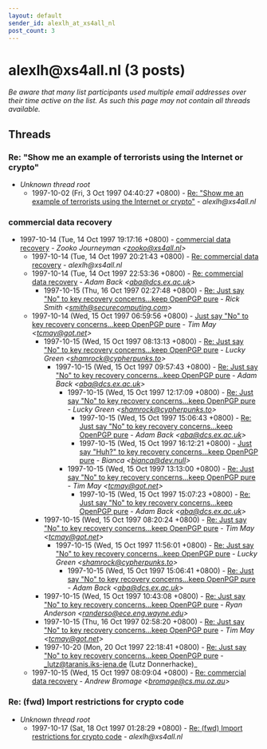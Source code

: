 ```yaml
---
layout: default
sender_id: alexlh_at_xs4all_nl
post_count: 3
---
```


# alexlh<span>@</span>xs4all.nl (3 posts)

_Be aware that many list participants used multiple email addresses over their time active on the list. As such this page may not contain all threads available._

## Threads

### Re: "Show me an example of terrorists using the Internet or crypto"
+ _Unknown thread root_
  + 1997-10-02 (Fri, 3 Oct 1997 04:40:27 +0800) - [Re: "Show me an example of terrorists using the Internet or crypto"](/archive/1997/10/6014154c10753bbf9212de13530fd516a2092b20867a664056fb09c4ecdf48d0) - _alexlh@xs4all.nl_

### commercial data recovery
+ 1997-10-14 (Tue, 14 Oct 1997 19:17:16 +0800) - [commercial data recovery](/archive/1997/10/02384e50bb32ddbf69855f12187af0b3bd89a5759e9e3cde4f7146146453cf9e) - _Zooko Journeyman \<zooko@xs4all.nl\>_
  + 1997-10-14 (Tue, 14 Oct 1997 20:21:43 +0800) - [Re: commercial data recovery](/archive/1997/10/5c1690dd8fbaea7ffac3a37620786d57fa085fd82d51db30b1813d843b2de630) - _alexlh@xs4all.nl_
  + 1997-10-14 (Tue, 14 Oct 1997 22:53:36 +0800) - [Re: commercial data recovery](/archive/1997/10/8a6f18e816d5c7cb5db2d8786c54a64284af1c217d38ee323b8902bfd794b6e2) - _Adam Back \<aba@dcs.ex.ac.uk\>_
    + 1997-10-15 (Thu, 16 Oct 1997 02:27:48 +0800) - [Re: Just say "No" to key recovery concerns...keep OpenPGP pure](/archive/1997/10/dabb3907dd0d187be90f05954518b6a0237fbf4e2b4aff8a7c665e432e78e23f) - _Rick Smith \<smith@securecomputing.com\>_
  + 1997-10-14 (Wed, 15 Oct 1997 06:59:56 +0800) - [Just say "No" to key recovery concerns...keep OpenPGP pure](/archive/1997/10/c1581a1d2a9d5dde53740c3e117211cb55b39e284b581cde18b0c6c9692b690d) - _Tim May \<tcmay@got.net\>_
    + 1997-10-15 (Wed, 15 Oct 1997 08:13:13 +0800) - [Re: Just say "No" to key recovery concerns...keep OpenPGP pure](/archive/1997/10/ddc943453d8696e5037e94d2b8c8df970911e3cb14625ab1bdad780758d93726) - _Lucky Green \<shamrock@cypherpunks.to\>_
      + 1997-10-15 (Wed, 15 Oct 1997 09:57:43 +0800) - [Re: Just say "No" to key recovery concerns...keep OpenPGP pure](/archive/1997/10/fce67418f74ce279f4f4953f2e8d85454e81de7093d4ac7e46fc887b28ce0d12) - _Adam Back \<aba@dcs.ex.ac.uk\>_
        + 1997-10-15 (Wed, 15 Oct 1997 12:17:09 +0800) - [Re: Just say "No" to key recovery concerns...keep OpenPGP pure](/archive/1997/10/c874a4c3f4cb27d4ce9bb202ff451c9fa3d9a65285f192e9fd714a0291d95f52) - _Lucky Green \<shamrock@cypherpunks.to\>_
          + 1997-10-15 (Wed, 15 Oct 1997 15:06:43 +0800) - [Re: Just say "No" to key recovery concerns...keep OpenPGP pure](/archive/1997/10/0fdb4c6c03ad43dd2f3a4f30abdf3e8fae8fd8f086aaafa4203a5c1386f101b7) - _Adam Back \<aba@dcs.ex.ac.uk\>_
          + 1997-10-15 (Wed, 15 Oct 1997 16:12:21 +0800) - [Just say "Huh?" to key recovery concerns...keep OpenPGP pure](/archive/1997/10/3d3d3c49f5dbfb7d237069e2401aba4120ccde5142dd349c971d5b2141e1655e) - _Bianca \<bianca@dev.null\>_
        + 1997-10-15 (Wed, 15 Oct 1997 13:13:00 +0800) - [Re: Just say "No" to key recovery concerns...keep OpenPGP pure](/archive/1997/10/0ec32985c573c41cb7e5ce3a7edecf42c909dcbde9d4d6eb3193249c7511638b) - _Tim May \<tcmay@got.net\>_
          + 1997-10-15 (Wed, 15 Oct 1997 15:07:23 +0800) - [Re: Just say "No" to key recovery concerns...keep OpenPGP pure](/archive/1997/10/b2b6d08bb7f731a24cb8bd0dd5408fef87d990f687e5dd85faa67dbf5707cfd9) - _Adam Back \<aba@dcs.ex.ac.uk\>_
    + 1997-10-15 (Wed, 15 Oct 1997 08:20:24 +0800) - [Re: Just say "No" to key recovery concerns...keep OpenPGP pure](/archive/1997/10/97ad2cc54ff76a555b63e143dd9eba8c34f71fcb63575f13286f85867da529b6) - _Tim May \<tcmay@got.net\>_
      + 1997-10-15 (Wed, 15 Oct 1997 11:56:01 +0800) - [Re: Just say "No" to key recovery concerns...keep OpenPGP pure](/archive/1997/10/e8cf9ec2c608b2ea102e41f5f86e88d5da5c35bb2f1ab55f733bccff9a058d2a) - _Lucky Green \<shamrock@cypherpunks.to\>_
        + 1997-10-15 (Wed, 15 Oct 1997 15:06:41 +0800) - [Re: Just say "No" to key recovery concerns...keep OpenPGP pure](/archive/1997/10/73327bf89a29c31cfc1c6c27a9b034a66e8d391dfc8836fb2479953e839b6b60) - _Adam Back \<aba@dcs.ex.ac.uk\>_
    + 1997-10-15 (Wed, 15 Oct 1997 10:43:08 +0800) - [Re: Just say "No" to key recovery concerns...keep OpenPGP pure](/archive/1997/10/d7fc0c950b52b30b74b11cde776ec8a0ba4b7ce4c793a23336f6c0d86459db66) - _Ryan Anderson \<randerso@ece.eng.wayne.edu\>_
    + 1997-10-15 (Thu, 16 Oct 1997 02:58:20 +0800) - [Re: Just say "No" to key recovery concerns...keep OpenPGP pure](/archive/1997/10/5ae81fae096697891f75ea0cdbb4b6dd64461b688964374992f6e62c7c1d53b1) - _Tim May \<tcmay@got.net\>_
    + 1997-10-20 (Mon, 20 Oct 1997 22:18:41 +0800) - [Re: Just say "No" to key recovery concerns...keep OpenPGP pure](/archive/1997/10/3598c940ceb926372be4c3ced844c04228612af547957416fd2fbe193be7a911) - _lutz@taranis.iks-jena.de (Lutz Donnerhacke)_
  + 1997-10-15 (Wed, 15 Oct 1997 08:09:04 +0800) - [Re: commercial data recovery](/archive/1997/10/4b836f12c00aae4336d7fdc0f0df0e691756753cd3dcf64ac2cd399791f2043c) - _Andrew Bromage \<bromage@cs.mu.oz.au\>_

### Re: (fwd) Import restrictions for crypto code
+ _Unknown thread root_
  + 1997-10-17 (Sat, 18 Oct 1997 01:28:29 +0800) - [Re: (fwd) Import restrictions for crypto code](/archive/1997/10/a652ff2afc631d44e6fabc2e6753fa73fc718d473df06eaca56f17f9faa606c9) - _alexlh@xs4all.nl_

